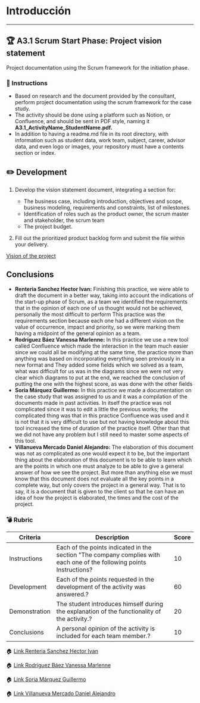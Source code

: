 # Introducción
____
## :trophy: A3.1 Scrum Start Phase: Project vision statement

Project documentation using the Scrum framework for the initiation phase.

### :blue_book: Instructions
- Based on research and the document provided by the consultant, perform project documentation using the scrum framework for the case study.
- The activity should be done using a platform such as Notion, or Confluence, and should be sent in PDF style, naming it **A3.1_ActivityName_StudentName.pdf.**
- In addition to having a readme.md file in its root directory, with information such as student data, work team, subject, career, advisor data, and even logo or images, your repository must have a contents section or index.

## :pencil2: Development
1. Develop the vision statement document, integrating a section for:
    - The business case, including introduction, objectives and scope, business modeling, requirements and constraints, list of milestones.
    - Identification of roles such as the product owner, the scrum master and stakeholder, the scrum team
    - The project budget.

2. Fill out the prioritized product backlog form and submit the file within your delivery.

[Vision of the project](../PDF/A3.1%20Scrum%20start%20phase%20Project%20vision%20statement.pdf)

## Conclusions 
*  **Renteria Sanchez Hector Ivan:** Finishing this practice, we were able to draft the document in a better way, taking into account the indications of the start-up phase of Scrum, as a team we identified the requirements that in the opinion of each one of us thought would not be achieved, personally the most difficult to perform This practice was the requirements section because each one had a different vision on the value of occurrence, impact and priority, so we were marking them having a midpoint of the general opinion as a team.
*  **Rodríguez Báez Vanessa Marlenne:** In this practice we use a new tool called Confluence which made the interaction in the team much easier since we could all be modifying at the same time, the practice more than anything was based on incorporating everything seen previously in a new format and They added some fields which we solved as a team, what was difficult for us was in the diagrams since we were not very clear which diagrams to put at the end, we reached the conclusion of putting the one with the highest score, as was done with the other fields
*  **Soria Márquez Guillermo:** In this practice we made a documentation on the case study that was assigned to us and it was a compilation of the documents made in past activities. In itself the practice was not complicated since it was to edit a little the previous works; the complicated thing was that in this practice Confluence was used and it is not that it is very difficult to use but not having knowledge about this tool increased the time of duration of the practice itself. Other than that we did not have any problem but I still need to master some aspects of this tool.
*  **Villanueva Mercado Daniel Alejandro:** The elaboration of this document was not as complicated as one would expect it to be, but the important thing about the elaboration of this document is to be able to learn which are the points in which one must analyze to be able to give a general answer of how we see the project. But more than anything else we must know that this document does not evaluate all the key points in a complete way, but only covers the project in a general way. That is to say, it is a document that is given to the client so that he can have an idea of how the project is elaborated, the times and the cost of the project.

### :bomb: Rubric

| Criteria     | Description                                                                                  | Score |
| ------------- | -------------------------------------------------------------------------------------------- | ------- |
| Instructions | Each of the points indicated in the section "The company complies with each one of the following points Instructions?            | 10      |  
| Development    | Each of the points requested in the development of the activity was answered.?     | 60      |
| Demonstration  | The student introduces himself during the explanation of the functionality of the activity.?            | 20      |
| Conclusions  | A personal opinion of the activity is included for each team member.? | 10      |


:house: [Link Renteria Sanchez Hector Ivan](https://github.com/IvanRenteria/Analisis-Avanzado-de-Software)

:house: [Link Rodríguez Báez Vanessa Marlenne](https://github.com/vanessamRodriguez/Analisis-Avanzado-de-Software)

:house: [Link Soria Márquez Guillermo](https://github.com/GuillermoSoria97/Analisis_Avanzado_de_Software)

:house: [Link Villanueva Mercado Daniel Alejandro](https://github.com/Dany305/Analisis-Avanzado-de-Software)